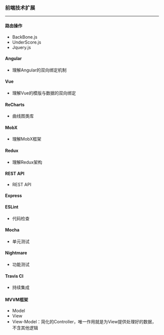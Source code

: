 ### 前端技术扩展
---
#### 路由操作
+ BackBone.js
+ UnderScore.js
+ Jquery.js

#### Angular
+ 理解Angular的双向绑定机制

#### Vue
+ 理解Vue的模版与数据的双向绑定

#### ReCharts
+ 曲线图类库

#### MobX
+ 理解MobX框架

#### Redux
+ 理解Redux架构

#### REST API
+ REST API

#### Express

#### ESLint
+ 代码检查

#### Mocha
+ 单元测试

#### Nightmare
+ 功能测试

#### Travis CI
+ 持续集成

#### MVVM框架
+ Model
+ View
+ View-Model：简化的Controller，唯一作用就是为View提供处理好的数据，不含其他逻辑
